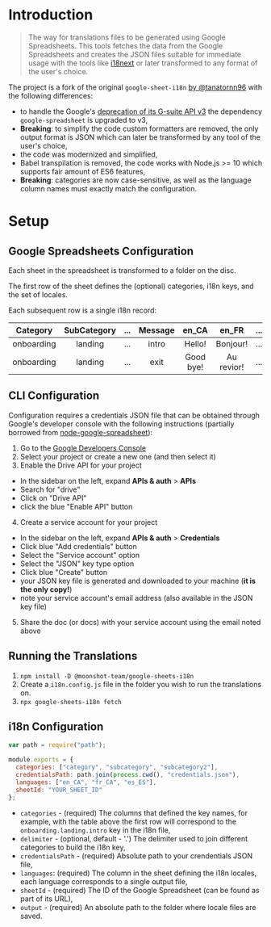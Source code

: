 # Introduction

> The way for translations files to be generated using Google Spreadsheets.
> This tools fetches the data from the Google Spreadsheets and creates the JSON files suitable for immediate usage with the tools like [i18next](https://www.i18next.com/) or later transformed to any format of the user's choice.

The project is a fork of the original `google-sheet-i18n` [by @tanatornn96](https://github.com/tanatornn96) with the following differences:

- to handle the Google's [deprecation of its G-suite API v3](https://cloud.google.com/blog/products/g-suite/migrate-your-apps-use-latest-sheets-api) the dependency `google-spreadsheet` is upgraded to v3,
- **Breaking**: to simplify the code custom formatters are removed, the only output format is JSON which can later be transformed by any tool of the user's choice,
- the code was modernized and simplified,
- Babel transpilation is removed, the code works with Node.js >= 10 which supports fair amount of ES6 features,
- **Breaking**: categories are now case-sensitive, as well as the language column names must exactly match the configuration.

# Setup

## Google Spreadsheets Configuration

Each sheet in the spreadsheet is transformed to a folder on the disc.

The first row of the sheet defines the (optional) categories, i18n keys, and the set of locales.

Each subsequent row is a single i18n record:

|  Category  | SubCategory | ... | Message |   en_CA   |   en_FR    | ... |
| :--------: | :---------: | :-: | :-----: | :-------: | :--------: | :-: |
| onboarding |   landing   | ... |  intro  |  Hello!   |  Bonjour!  | ... |
| onboarding |   landing   | ... |  exit   | Good bye! | Au revior! | ... |

## CLI Configuration

Configuration requires a credentials JSON file that can be obtained through Google's developer console with the following instructions (partially borrowed from [node-google-spreadsheet](https://github.com/theoephraim/node-google-spreadsheet)):

1. Go to the [Google Developers Console](https://console.developers.google.com/project)
2. Select your project or create a new one (and then select it)
3. Enable the Drive API for your project

- In the sidebar on the left, expand **APIs & auth** > **APIs**
- Search for "drive"
- Click on "Drive API"
- click the blue "Enable API" button

4. Create a service account for your project

- In the sidebar on the left, expand **APIs & auth** > **Credentials**
- Click blue "Add credentials" button
- Select the "Service account" option
- Select the "JSON" key type option
- Click blue "Create" button
- your JSON key file is generated and downloaded to your machine (**it is the only copy!**)
- note your service account's email address (also available in the JSON key file)

5. Share the doc (or docs) with your service account using the email noted above

## Running the Translations

1. `npm install -D @moonshot-team/google-sheets-i18n`
2. Create a `i18n.config.js` file in the folder you wish to run the translations on.
3. `npx google-sheets-i18n fetch`

## i18n Configuration

```js
var path = require("path");

module.exports = {
  categories: ["category", "subcategory", "subcategory2"],
  credentialsPath: path.join(process.cwd(), "credentials.json"),
  languages: ["en_CA", "fr_CA", "es_ES"],
  sheetId: "YOUR_SHEET_ID"
};
```

- `categories` - (required) The columns that defined the key names, for example, with the table above the first row will correspond to the `onboarding.landing.intro` key in the i18n file,
- `delimiter` - (optional, default - '.') The delimiter used to join different categories to build the i18n key,
- `credentialsPath` - (required) Absolute path to your crendentials JSON file,
- `languages`: (required) The column in the sheet defining the i18n locales, each language corresponds to a single output file,
- `sheetId` - (required) The ID of the Google Spreadsheet (can be found as part of its URL),
- `output` - (required) An absolute path to the folder where locale files are saved.
